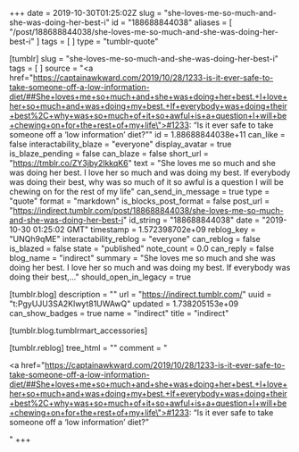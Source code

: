 +++
date = 2019-10-30T01:25:02Z
slug = "she-loves-me-so-much-and-she-was-doing-her-best-i"
id = "188688844038"
aliases = [ "/post/188688844038/she-loves-me-so-much-and-she-was-doing-her-best-i" ]
tags = [ ]
type = "tumblr-quote"

[tumblr]
slug = "she-loves-me-so-much-and-she-was-doing-her-best-i"
tags = [ ]
source = "<a href=\"https://captainawkward.com/2019/10/28/1233-is-it-ever-safe-to-take-someone-off-a-low-information-diet/##She+loves+me+so+much+and+she+was+doing+her+best.+I+love+her+so+much+and+was+doing+my+best.+If+everybody+was+doing+their+best%2C+why+was+so+much+of+it+so+awful+is+a+question+I+will+be+chewing+on+for+the+rest+of+my+life\">#1233: “Is it ever safe to take someone off a ‘low information’ diet?”</a>"
id = 1.88688844038e+11
can_like = false
interactability_blaze = "everyone"
display_avatar = true
is_blaze_pending = false
can_blaze = false
short_url = "https://tmblr.co/ZY3jby2lkkqK6"
text = "She loves me so much and she was doing her best. I love her so much and was doing my best. If everybody was doing their best, why was so much of it so awful is a question I will be chewing on for the rest of my life"
can_send_in_message = true
type = "quote"
format = "markdown"
is_blocks_post_format = false
post_url = "https://indirect.tumblr.com/post/188688844038/she-loves-me-so-much-and-she-was-doing-her-best-i"
id_string = "188688844038"
date = "2019-10-30 01:25:02 GMT"
timestamp = 1.572398702e+09
reblog_key = "UNQh9qME"
interactability_reblog = "everyone"
can_reblog = false
is_blazed = false
state = "published"
note_count = 0.0
can_reply = false
blog_name = "indirect"
summary = "She loves me so much and she was doing her best. I love her so much and was doing my best. If everybody was doing their best,..."
should_open_in_legacy = true

[tumblr.blog]
description = ""
url = "https://indirect.tumblr.com/"
uuid = "t:PgyUJU3SA2Klwyt81UWAwQ"
updated = 1.738205153e+09
can_show_badges = true
name = "indirect"
title = "indirect"

[tumblr.blog.tumblrmart_accessories]

[tumblr.reblog]
tree_html = ""
comment = "<p><a href=\"https://captainawkward.com/2019/10/28/1233-is-it-ever-safe-to-take-someone-off-a-low-information-diet/##She+loves+me+so+much+and+she+was+doing+her+best.+I+love+her+so+much+and+was+doing+my+best.+If+everybody+was+doing+their+best%2C+why+was+so+much+of+it+so+awful+is+a+question+I+will+be+chewing+on+for+the+rest+of+my+life\">#1233: “Is it ever safe to take someone off a ‘low information’ diet?”</a></p>"
+++
